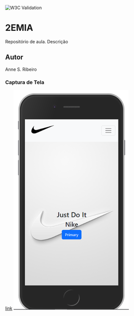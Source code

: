 ![W3C Validation](https://img.shields.io/w3c-validation/html?targetUrl=https%3A%2F%2Fgithub.com%2FAnne-Ribeiro%2Fnike-09-21.git)
# 2EMIA
Repositório de aula.
Descrição
## Autor
Anne S. Ribeiro
### Captura de Tela
[link](linkurl1)
!["alt"-descrição da imagem](https://github.com/Anne-Ribeiro/nike-09-21/blob/main/img/Capture.PNG)
